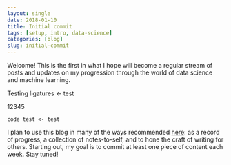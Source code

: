 ```yaml
---
layout: single
date: 2018-01-10
title: Initial commit
tags: [setup, intro, data-science]
categories: [blog]
slug: initial-commit
---
```


Welcome! This is the first in what I hope will become a regular stream of posts and updates on my progression through the world of data science and machine learning.

Testing ligatures <- test 

12345

`code test <- test`

I plan to use this blog in many of the ways recommended [here](http://varianceexplained.org/r/start-blog/): as a record of progress, a collection of notes-to-self, and to hone the craft of writing for others. Starting out, my goal is to commit at least one piece of content each week. Stay tuned!
